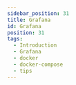 ```yaml
---
sidebar_position: 31
title: Grafana
id: Grafana
position: 31
tags:
  - Introduction
  - Grafana
  - docker
  - docker-compose
  - tips
---
```

